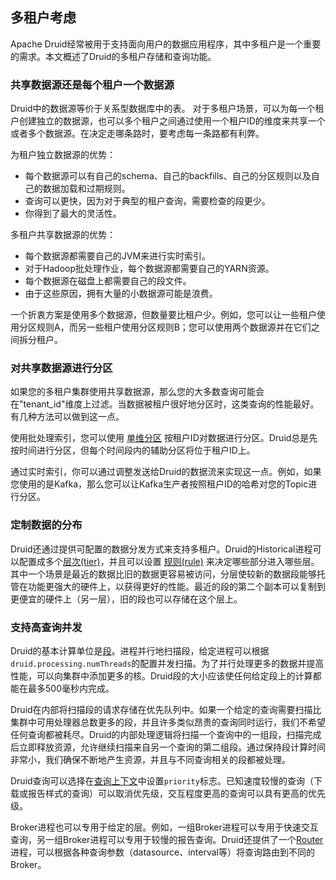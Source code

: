 ## 多租户考虑

Apache Druid经常被用于支持面向用户的数据应用程序，其中多租户是一个重要的需求。本文概述了Druid的多租户存储和查询功能。

<script async src="https://pagead2.googlesyndication.com/pagead/js/adsbygoogle.js"></script>
<ins class="adsbygoogle"
     style="display:block; text-align:center;"
     data-ad-layout="in-article"
     data-ad-format="fluid"
     data-ad-client="ca-pub-8828078415045620"
     data-ad-slot="7586680510"></ins>
<script>
     (adsbygoogle = window.adsbygoogle || []).push({});
</script>

### 共享数据源还是每个租户一个数据源

Druid中的数据源等价于关系型数据库中的表。 对于多租户场景，可以为每一个租户创建独立的数据源，也可以多个租户之间通过使用一个租户ID的维度来共享一个或者多个数据源。在决定走哪条路时，要考虑每一条路都有利弊。

为租户独立数据源的优势：

* 每个数据源可以有自己的schema、自己的backfills、自己的分区规则以及自己的数据加载和过期规则。
* 查询可以更快，因为对于典型的租户查询，需要检查的段更少。
* 你得到了最大的灵活性。

多租户共享数据源的优势：

* 每个数据源都需要自己的JVM来进行实时索引。
* 对于Hadoop批处理作业，每个数据源都需要自己的YARN资源。
* 每个数据源在磁盘上都需要自己的段文件。
* 由于这些原因，拥有大量的小数据源可能是浪费。

一个折衷方案是使用多个数据源，但数量要比租户少。例如，您可以让一些租户使用分区规则A，而另一些租户使用分区规则B；您可以使用两个数据源并在它们之间拆分租户。

### 对共享数据源进行分区

如果您的多租户集群使用共享数据源，那么您的大多数查询可能会在"tenant_id"维度上过滤。当数据被租户很好地分区时，这类查询的性能最好。有几种方法可以做到这一点。

使用批处理索引，您可以使用 [单维分区](../DataIngestion/hadoopbased.md#单一维度范围分区) 按租户ID对数据进行分区。Druid总是先按时间进行分区，但每个时间段内的辅助分区将位于租户ID上。

通过实时索引，你可以通过调整发送给Druid的数据流来实现这一点。例如，如果您使用的是Kafka，那么您可以让Kafka生产者按照租户ID的哈希对您的Topic进行分区。

### 定制数据的分布

Druid还通过提供可配置的数据分发方式来支持多租户。Druid的Historical进程可以配置成多个[层次(tier)](../operations/role-configuration.md)，并且可以设置 [规则(rule)](../operations/role-configuration.md) 来决定哪些部分进入哪些层。其中一个场景是最近的数据比旧的数据更容易被访问，分层使较新的数据段能够托管在功能更强大的硬件上，以获得更好的性能。最近的段的第二个副本可以复制到更便宜的硬件上（另一层），旧的段也可以存储在这个层上。

### 支持高查询并发

Druid的基本计算单位是[段](../design/Segments.md)。进程并行地扫描段，给定进程可以根据`druid.processing.numThreads`的配置并发扫描。为了并行处理更多的数据并提高性能，可以向集群中添加更多的核。Druid段的大小应该使任何给定段上的计算都能在最多500毫秒内完成。

Druid在内部将扫描段的请求存储在优先队列中。如果一个给定的查询需要扫描比集群中可用处理器总数更多的段，并且许多类似昂贵的查询同时运行，我们不希望任何查询都被耗尽。Druid的内部处理逻辑将扫描一个查询中的一组段，扫描完成后立即释放资源，允许继续扫描来自另一个查询的第二组段。通过保持段计算时间非常小，我们确保不断地产生资源，并且与不同查询相关的段都被处理。

Druid查询可以选择在[查询上下文](query-context.md)中设置`priority`标志。已知速度较慢的查询（下载或报告样式的查询）可以取消优先级，交互程度更高的查询可以具有更高的优先级。

Broker进程也可以专用于给定的层。例如，一组Broker进程可以专用于快速交互查询，另一组Broker进程可以专用于较慢的报告查询。Druid还提供了一个[Router](../design/router.md)进程，可以根据各种查询参数（datasource、interval等）将查询路由到不同的Broker。
